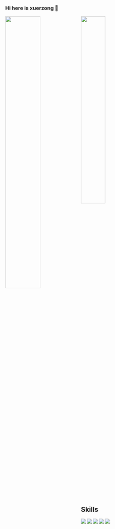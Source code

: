 ### Hi here is xuerzong 👋

<!--
**xuerzong/xuerzong** is a ✨ _special_ ✨ repository because its `README.md` (this file) appears on your GitHub profile.

Here are some ideas to get you started:

- 🔭 I’m currently working on ...
- 🌱 I’m currently learning ...
- 👯 I’m looking to collaborate on ...
- 🤔 I’m looking for help with ...
- 💬 Ask me about ...
- 📫 How to reach me: ...
- 😄 Pronouns: ...
- ⚡ Fun fact: ...
-->
<img align='left' width='47%' src='https://github-readme-stats.vercel.app/api?username=xuerzong&show_icons=true&theme=jolly'/>

<img width='39%' src='https://github-readme-stats.vercel.app/api/top-langs/?username=xuerzong&layout=compact'/>


## Skills

<div>
  <img style='padding-bottom: 20px;' align='left' src='https://img.shields.io/badge/react-%2320232a.svg?style=for-the-badge&logo=react&logoColor=%2361DAFB' />
  
  <img align='left' src='https://img.shields.io/badge/vuejs-%2335495e.svg?style=for-the-badge&logo=vuedotjs&logoColor=%234FC08D' />
  
  <img align='left' src='https://img.shields.io/badge/javascript-%23323330.svg?style=for-the-badge&logo=javascript&logoColor=%23F7DF1E' />
  
  <img align='left' src='https://img.shields.io/badge/typescript-%23007ACC.svg?style=for-the-badge&logo=typescript&logoColor=white' />
  
  <img align='left' src='https://img.shields.io/badge/python-3670A0?style=for-the-badge&logo=python&logoColor=ffdd54' />
</div>
